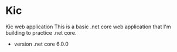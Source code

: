 # Kic 
Kic web application
This is a basic .net core web application that I'm building to practice .net core.

- version .net core 6.0.0
